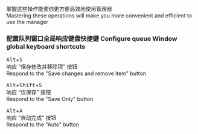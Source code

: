 掌握这些操作能使你更方便高效地使用管理器  
Mastering these operations will make you more convenient and efficient to use the manager
 
### 配置队列窗口全局响应键盘快捷键 Configure queue Window global keyboard shortcuts
<kbd>Alt</kbd>+<kbd>S</kbd>  
响应 “保存修改并移除项” 按钮  
Respond to the "Save changes and remove item" button

<kbd>Alt</kbd>+<kbd>Shift</kbd>+<kbd>S</kbd>  
响应 “仅保存” 按钮  
Respond to the "Save Only" button

<kbd>Alt</kbd>+<kbd>A</kbd>  
响应 “自动完成” 按钮  
Respond to the "Auto" button
